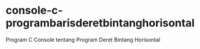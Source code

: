 # console-c-programbarisderetbintanghorisontal
 Program C Console tentang Program Deret Bintang Horisontal
